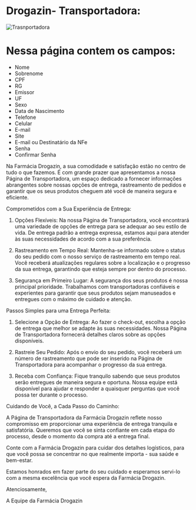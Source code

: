 # Drogazin- Transportadora:
![Trasnportadora](https://github.com/casagrande7/Drogazin-api/assets/140071695/7fb4d302-8f72-41e2-9d4b-84f23e062296)

# Nessa página contem os campos:

* Nome
* Sobrenome
* CPF 
* RG
* Emissor 
* UF
* Sexo
* Data de Nascimento
* Telefone
* Celular 
* E-mail
* Site
* E-mail ou Destinatário da NFe
* Senha
* Confirmar Senha 

Na Farmácia Drogazin, a sua comodidade e satisfação estão no centro de tudo o que fazemos. É com grande prazer que apresentamos a nossa Página de Transportadora, um espaço dedicado a fornecer informações abrangentes sobre nossas opções de entrega, rastreamento de pedidos e garantir que os seus produtos cheguem até você de maneira segura e eficiente.

Comprometidos com a Sua Experiência de Entrega:

1. Opções Flexíveis: Na nossa Página de Transportadora, você encontrará uma variedade de opções de entrega para se adequar ao seu estilo de vida. De entrega padrão a entrega expressa, estamos aqui para atender às suas necessidades de acordo com a sua preferência.

2. Rastreamento em Tempo Real: Mantenha-se informado sobre o status do seu pedido com o nosso serviço de rastreamento em tempo real. Você receberá atualizações regulares sobre a localização e o progresso da sua entrega, garantindo que esteja sempre por dentro do processo.

3. Segurança em Primeiro Lugar: A segurança dos seus produtos é nossa principal prioridade. Trabalhamos com transportadoras confiáveis e experientes para garantir que seus produtos sejam manuseados e entregues com o máximo de cuidado e atenção.

Passos Simples para uma Entrega Perfeita:

1. Selecione a Opção de Entrega: Ao fazer o check-out, escolha a opção de entrega que melhor se adapte às suas necessidades. Nossa Página de Transportadora fornecerá detalhes claros sobre as opções disponíveis.

2. Rastreie Seu Pedido: Após o envio do seu pedido, você receberá um número de rastreamento que pode ser inserido na Página de Transportadora para acompanhar o progresso da sua entrega.

3. Receba com Confiança: Fique tranquilo sabendo que seus produtos serão entregues de maneira segura e oportuna. Nossa equipe está disponível para ajudar e responder a quaisquer perguntas que você possa ter durante o processo.

Cuidando de Você, a Cada Passo do Caminho:

A Página de Transportadora da Farmácia Drogazin reflete nosso compromisso em proporcionar uma experiência de entrega tranquila e satisfatória. Queremos que você se sinta confiante em cada etapa do processo, desde o momento da compra até a entrega final.

Conte com a Farmácia Drogazin para cuidar dos detalhes logísticos, para que você possa se concentrar no que realmente importa - sua saúde e bem-estar.

Estamos honrados em fazer parte do seu cuidado e esperamos servi-lo com a mesma excelência que você espera da Farmácia Drogazin.

Atenciosamente,

A Equipe da Farmácia Drogazin






